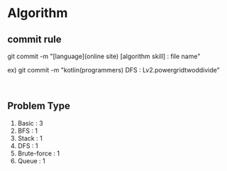# Algorithm

## commit rule 
git commit -m "[language](online site) [algorithm skill] : file name"

ex) git commit -m "kotlin(programmers) DFS : Lv2.powergridtwoddivide"

<br>

## Problem Type
1. Basic : 3
2. BFS : 1
3. Stack : 1
4. DFS : 1
5. Brute-force : 1
6. Queue : 1
